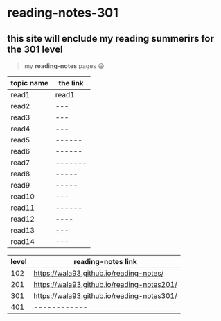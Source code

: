 # reading-notes-301
## this site will enclude my reading summerirs for the 301 level 
>my **reading-notes** pages :smile:


| topic name | the link |
| ---------- | -------- |
| read1      | read1    |
| read2      |  ---     |
| read3      |  ---     |
| read4      |   ---    |
| read5      |  ------  |
| read6      |  ------  |
| read7      | -------  |
| read8      | -----    |
| read9      |  -----   |
| read10     |    ---   |
| read11     | ------   |
| read12     | ----     |
| read13     | ---      |
| read14     |    ---   |



| level | reading-notes link |
| ----- | ------------------ |
|102    |https://wala93.github.io/reading-notes/        |
|201    |https://wala93.github.io/reading-notes201/ |
| 301   |     https://wala93.github.io/reading-notes301/|
| 401   | ------------       |

